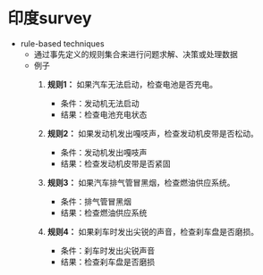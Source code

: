 # 印度survey

- rule-based techniques
  - 通过事先定义的规则集合来进行问题求解、决策或处理数据
  - 例子
    1.  **规则1：** 如果汽车无法启动，检查电池是否充电。
        
        *   条件：发动机无法启动
        *   结果：检查电池充电状态
    2.  **规则2：** 如果发动机发出嘎吱声，检查发动机皮带是否松动。
        
        *   条件：发动机发出嘎吱声
        *   结果：检查发动机皮带是否紧固
    3.  **规则3：** 如果汽车排气管冒黑烟，检查燃油供应系统。
        
        *   条件：排气管冒黑烟
        *   结果：检查燃油供应系统
    4.  **规则4：** 如果刹车时发出尖锐的声音，检查刹车盘是否磨损。
        
        *   条件：刹车时发出尖锐声音
        *   结果：检查刹车盘是否磨损